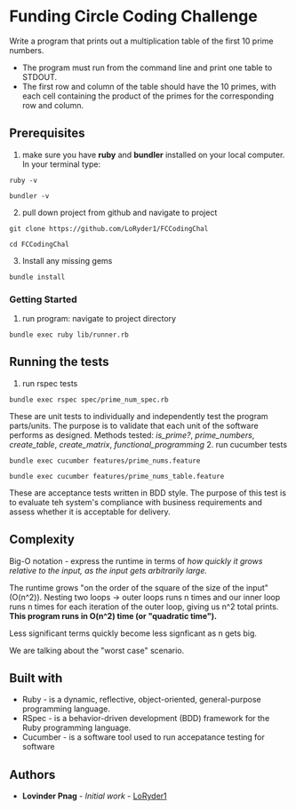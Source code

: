 # Funding Circle Coding Challenge

Write a program that prints out a multiplication table of the first 10 prime numbers.
  - The program must run from the command line and print one table to STDOUT.
  - The first row and column of the table should have the 10 primes, with each cell containing the product of the primes for the corresponding row and column. 

## Prerequisites

  1. make sure you have **ruby** and **bundler** installed on your local computer. In your terminal type:
  ```
  ruby -v

  bundler -v
  ```
  2. pull down project from github and navigate to project
  ```
  git clone https://github.com/LoRyder1/FCCodingChal

  cd FCCodingChal
  ```
  3. Install any missing gems

  ```
  bundle install
  ```

### Getting Started 

  1. run program: navigate to project directory

  ```
  bundle exec ruby lib/runner.rb
  ```

## Running the tests

  1. run rspec tests

  ```
  bundle exec rspec spec/prime_num_spec.rb
  ```
  
  These are unit tests to individually and independently test the program parts/units. The purpose is to validate that each unit of the software performs as designed.
  Methods tested: *is_prime?*, *prime_numbers*, *create_table*, *create_matrix*, *functional_programming*
  2. run cucumber tests
  ```
  bundle exec cucumber features/prime_nums.feature

  bundle exec cucumber features/prime_nums_table.feature
  ```
  These are acceptance tests written in BDD style. The purpose of this test is to evaluate teh system's compliance with business requirements and assess whether it is acceptable for delivery.

## Complexity

  Big-O notation - express the runtime in terms of *how quickly it grows relative to the input, as the input gets arbitrarily large.*

  The runtime grows "on the order of the square of the size of the input" (O(n^2)). Nesting two loops -> outer loops runs n times and our inner loop runs n times for each iteration of the outer loop, giving us n^2 total prints. **This program runs in O(n^2) time (or "quadratic time").** 

  Less significant terms quickly become less signficant as n gets big.

  We are talking about the "worst case" scenario.
## Built with

* Ruby - is a dynamic, reflective, object-oriented, general-purpose programming language.
* RSpec - is a behavior-driven development (BDD) framework for the Ruby programming language.
* Cucumber - is a software tool used to run accepatance testing for software

## Authors

* **Lovinder Pnag** - *Initial work* - [LoRyder1](https://github.com/LoRyder1)
